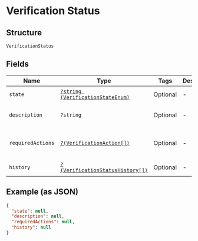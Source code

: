 
# Verification Status

## Structure

`VerificationStatus`

## Fields

| Name | Type | Tags | Description | Getter | Setter |
|  --- | --- | --- | --- | --- | --- |
| `state` | [`?string (VerificationStateEnum)`](../../doc/models/verification-state-enum.md) | Optional | - | getState(): ?string | setState(?string state): void |
| `description` | `?string` | Optional | - | getDescription(): ?string | setDescription(?string description): void |
| `requiredActions` | [`?(VerificationAction[])`](../../doc/models/verification-action.md) | Optional | - | getRequiredActions(): ?array | setRequiredActions(?array requiredActions): void |
| `history` | [`?(VerificationStatusHistory[])`](../../doc/models/verification-status-history.md) | Optional | - | getHistory(): ?array | setHistory(?array history): void |

## Example (as JSON)

```json
{
  "state": null,
  "description": null,
  "requiredActions": null,
  "history": null
}
```

